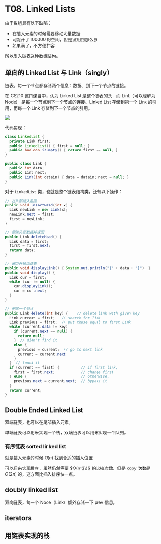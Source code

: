 
T08\. Linked Lists
==================


由于数组具有以下缺陷：


* 在插入元素的时候需要移动大量数据
* 可能开了 100000 的空间，但是没用到那么多
* 如果满了，不方便扩容


所以引入链表这种数据结构。


单向的 Linked List 与 Link（singly）
------------------------------


链表，每一个节点都存储两个信息：数据、到下一个节点的链接。


在 CS210 这门课当中，认为 Linked List 是整个链表的头，而 Link（可以理解为 Node） 是每一个节点到下一个节点的连接。Linked List 存储到第一个 Link 的引用，而每一个 Link 存储到下一个节点的引用。


![](https://s2.loli.net/2023/01/03/Loc7yGi6mJdwKqn.png)


代码实现：



```java
class LinkedList {
  private Link first;
  public LinkedList() { first = null; }
  public boolean isEmpty() { return first == null; }
}

public class Link {
  public int data;
  public Link next;
  public Link(int datain) { data = datain; next = null; }
}

```

对于 `LinkedList` 类，也就是整个链表结构类，还有以下操作：



```java
// 在头部插入数据
public void insertHead(int x) {
  Link newLink = new Link(x);
  newLink.next = first;
  first = newLink;
}

// 删除头部数据并返回
public Link deleteHead() {
  Link data = first;
  first = first.next;
  return data;
}

// 遍历并输出链表
public void displayLink() { System.out.println("{" + data + "}"); }
public void display() {
  Link cur = first;
  while (cur != null) {
    cur.displayLink();
    cur = cur.next;
  }
}

// 删除一个节点
public Link delete(int key) {    // delete link with given key
  Link current = first;   // search for link
  Link previous = first;  // put these equal to first Link
  while (current.data != key)
    if (current.next == null) {
      return null;
    }  // didn't find it
    else {
      previous = current;  // go to next link
      current = current.next
    }
  }  // found it
  if (current == first) {          // if first link,
    first = first.next;            // change first
  } else {                         // otherwise,
    previous.next = current.next;  // bypass it
  }
  return current;
}

```

Double Ended Linked List
------------------------


双端链表，也可以在尾部插入元素。


单端链表可以用来实现一个栈，双端链表可以用来实现一个队列。


### 有序链表 sorted linked list


就是插入元素的时候 $O(n)$ 找到合适的插入位置


可以用来实现排序，虽然仍然需要 $O(n^2\)$ 的比较次数，但是 copy 次数是 $O(2n)$ 的，这方面比插入排序快一点。


doubly linked list
------------------


双向链表，每一个 Node（Link）额外存储一下 prev 信息。


iterators
---------


用链表实现的栈
-------


